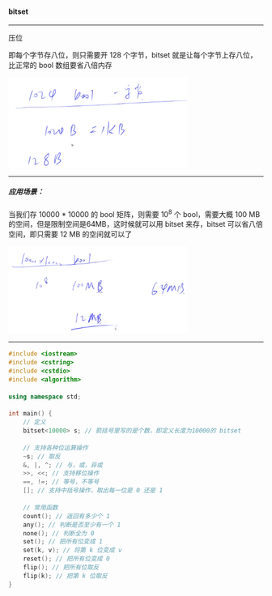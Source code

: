 #### bitset

-----------

压位

即每个字节存八位，则只需要开 128 个字节，bitset 就是让每个字节上存八位，比正常的 bool 数组要省八倍内存

<img src="https://raw.githubusercontent.com/DaoZuQieXing/Learn/main/img/语法基础课/压位.png" alt="system call" style="max-width: 70%">

--------------

##### 应用场景：

当我们存 10000 * 10000 的 bool 矩阵，则需要 10<sup>8</sup> 个 bool，需要大概 100 MB 的空间，但是限制空间是64MB，这时候就可以用 bitset 来存，bitset 可以省八倍空间，即只需要 12 MB 的空间就可以了

<img src="https://raw.githubusercontent.com/DaoZuQieXing/Learn/main/img/语法基础课/压位应用场景.png" alt="system call" style="max-width: 70%">

-----------

```c++
#include <iostream>
#include <cstring>
#include <cstdio>
#include <algorithm>

using namespace std;

int main() {
    // 定义
    bitset<10000> s; // 箭括号里写的是个数，即定义长度为10000的 bitset
    
    // 支持各种位运算操作
    ~s; // 取反
    &, |, ^; // 与，或，异或
    >>, <<; // 支持移位操作
    ==, !=; // 等号，不等号
    []; // 支持中括号操作，取出每一位是 0 还是 1
    
    // 常用函数
    count(); // 返回有多少个 1
    any(); // 判断是否至少有一个 1
    none(); // 判断全为 0
    set(); // 把所有位变成 1
    set(k, v); // 将第 k 位变成 v
    reset(); // 把所有位变成 0
    flip(); // 把所有位取反
    flip(k); // 把第 k 位取反
}
```

